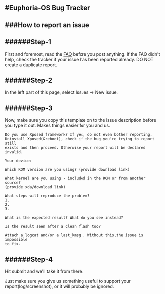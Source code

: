 #Euphoria-OS Bug Tracker
------------------------

###How to report an issue
-------------------------

######Step-1
------------

First and foremost, read the [FAQ](https://docs.google.com/document/d/1cwBCTR_Kz1cLbdUr3myp05PVfxK_f31Oty5K2PieFng/edit?usp=sharing) before you post anything. 
If the FAQ didn't help, check the tracker if your issue has been reported already. DO NOT create a duplicate report.

######Step-2
------------

In the left part of this page, select Issues -> New issue.

######Step-3
------------

Now, make sure you copy this template on to the issue description before you type it out. Makes things easier for you and us.
```
Do you use Xposed framework? If yes, do not even bother reporting.
Uninstall Xposed(&reboot), check if the bug you're trying to report still
exists and then proceed. Otherwise,your report will be declared invalid.

Your device:

Which ROM version are you using? (provide download link)

What kernel are you using - included in the ROM or from another source?
(provide xda/download link)

What steps will reproduce the problem?
1.
2.
3.

What is the expected result? What do you see instead?

Is the result seen after a clean flash too?

Attach a logcat and/or a last_kmsg . Without this,the issue is impossible
to fix.
```
######Step-4
------------

Hit submit and we'll take it from there. 

Just make sure you give us something useful to support your report(log/screenshot), or it will probably be ignored.

